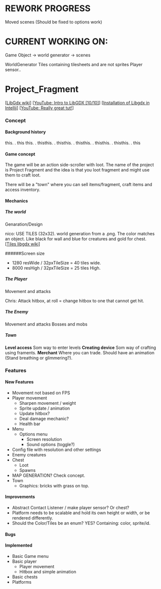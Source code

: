# REWORK PROGRESS #
Moved scenes (Should be fixed to options work)


# CURRENT WORKING ON: #
Game Object -> world generator -> scenes


WorldGenerator 
Tiles containing tilesheets and are not sprites
Player sensor..





# Project_Fragment
[[LibGdx wiki](https://github.com/libgdx/libgdx/wiki)]
[[YouTube: Intro to LibGDX [10/10]](https://www.youtube.com/watch?v=IVtfZYbXuLg&list=PLZhNP5qJ2IA2RfQBxAC06xv2S07o-UBSd&index=3)]
[[Installation of Libgdx in Intellij](https://www.youtube.com/watch?v=q0wM63_KNIs)]
[[YouTube: Really great tut!](https://www.youtube.com/channel/UC1o7w8Y9BgI7ZgqyaPUNINQ/playlists)]

### Concept
#### Background history
this. . this this. . thisthis. . thisthis. . thisthis. . thisthis. . thisthis. . this
 
#### Game concept
The game will be an action side-scroller with loot. The name of the project is
 Project Fragment and the idea is that you loot fragment and might use them to
 craft loot.
 
There will be a "town" where you can sell items/fragment, craft items and access inventory.

#### Mechanics
##### The world
Genaration/Design

nico: USE TILES (32x32). world generation from a .png. The color matches an object. Like black for wall and blue for creatures and gold for chest.
[[Tiles libgdx wiki](https://github.com/libgdx/libgdx/wiki/Tile-maps)]

######Screen size
- 1280 resWide / 32pxTileSize = 40 tiles wide.
- 8000 resHigh / 32pxTileSize = 25 tiles High.

##### The Player
Movement and attacks

Chris: Attack hitbox, at roll = change hitbox to one that cannot get hit.
##### The Enemy
Movement and attacks
Bosses and mobs
##### Town
<b>Level access</b> Som way to enter levels
<b>Creating device</b> Som way of crafting using framents.
<b>Merchant</b> Where you can trade. Should have an animation (Stand breathing or glimmering?).

### Features
#### New Features
- Movement not based on FPS
- Player movement
    - Sharpen movement / weight
    - Sprite update / animation
    - Update hitbox?
    - Deal damage mechanic?
    - Health bar
- Menu
    - Options menu
        - Screen resolution
        - Sound options (toggle?)
- Config file with resolution and other settings
- Enemy creatures
- Chest
    - Loot
    - Spawns
- MAP GENERATION? Check concept.
- Town
    - Graphics: bricks with grass on top.

#### Improvements
- Abstract Contact Listener / make player sensor? Or chest?
- Platform needs to be scalable and hold its own height or width, or be rendered differently.
- Should the Color/Tiles be an enum? YES? Containing: color, sprite/id.

#### Bugs

#### Implemented
- Basic Game menu
- Basic player
    - Player movement
    - Hitbox and simple animation
- Basic chests
- Platforms